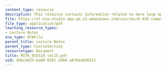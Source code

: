 ```yaml
---
content_type: resource
description: This resource contains information related to more loop optimizations.
file: https://ol-ocw-studio-app-qa.s3.amazonaws.com/courses/6-035-computer-language-engineering-spring-2010/4bbcb8256a8065813db6a876da096352_MIT6_035S10_lec15.pdf
file_type: application/pdf
learning_resource_types:
- Lecture Notes
ocw_type: OCWFile
parent_title: Lecture Notes
parent_type: CourseSection
resourcetype: Document
title: MIT6_035S10_lec15.pdf
uid: 4bbcb825-6a80-6581-3db6-a876da096352
---
```

